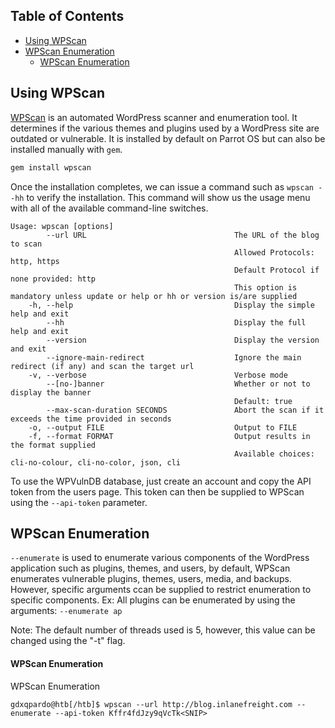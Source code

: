 ## Table of Contents

  - [Using WPScan](#Using\WPScan)
  - [WPScan Enumeration](#WPScan\Enumeration)
      - [WPScan Enumeration](#WPScan\Enumeration)

## Using WPScan
[WPScan](https://github.com/wpscanteam/wpscan) is an automated WordPress scanner and enumeration tool. It determines if the various themes and plugins used by a WordPress site are outdated or vulnerable. It is installed by default on Parrot OS but can also be installed manually with `gem`.

```bash
gem install wpscan
```

Once the installation completes, we can issue a command such as `wpscan --hh` to verify the installation. This command will show us the usage menu with all of the available command-line switches.

```shell
Usage: wpscan [options]
        --url URL                                 The URL of the blog to scan
                                                  Allowed Protocols: http, https
                                                  Default Protocol if none provided: http
                                                  This option is mandatory unless update or help or hh or version is/are supplied
    -h, --help                                    Display the simple help and exit
        --hh                                      Display the full help and exit
        --version                                 Display the version and exit
        --ignore-main-redirect                    Ignore the main redirect (if any) and scan the target url
    -v, --verbose                                 Verbose mode
        --[no-]banner                             Whether or not to display the banner
                                                  Default: true
        --max-scan-duration SECONDS               Abort the scan if it exceeds the time provided in seconds
    -o, --output FILE                             Output to FILE
    -f, --format FORMAT                           Output results in the format supplied
                                                  Available choices: cli-no-colour, cli-no-color, json, cli
```


To use the WPVulnDB database, just create an account and copy the API token from the users page. This token can then be supplied to WPScan using the `--api-token` parameter.

## WPScan Enumeration
`--enumerate` is used to enumerate various components of the WordPress application such as plugins, themes, and users, by default, WPScan enumerates vulnerable plugins, themes, users, media, and backups. However, specific arguments ccan be supplied to restrict enumeration to specific components. Ex: All plugins can be enumerated by using the arguments:
`--enumerate ap` 


Note: The default number of threads used is 5, however, this value can be changed using the "-t" flag.

#### WPScan Enumeration

WPScan Enumeration

```shell
gdxqpardo@htb[/htb]$ wpscan --url http://blog.inlanefreight.com --enumerate --api-token Kffr4fdJzy9qVcTk<SNIP>
```


